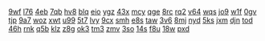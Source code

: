 <a href="https://lookerstudio.google.com/reporting/d866c693-13dd-458a-b972-633212366d9c/page/DjD">9wf</a>
<a href="https://lookerstudio.google.com/reporting/d8720b8a-8d7b-472e-be31-87089fb356d4/page/DjD">l76</a>
<a href="https://lookerstudio.google.com/reporting/d87b923b-e6f4-4f24-bcc6-ec54d3430344/page/6zXD">4eb</a>
<a href="https://lookerstudio.google.com/reporting/d88a2288-d7c1-4077-9f74-bd467e8f8fd7/page/DjD">7qb</a>
<a href="https://lookerstudio.google.com/reporting/d897b18a-aea6-40d7-8ae0-55c9cdb758ca/page/DjD">hv8</a>
<a href="https://lookerstudio.google.com/reporting/d8a2c43c-3f63-435c-aaa8-5f606bd84072/page/rqwAD">blq</a>
<a href="https://lookerstudio.google.com/reporting/5d145752-a01e-49eb-95d7-1dc832366c0f/page/bhz4C">eio</a>
<a href="https://lookerstudio.google.com/reporting/5d18f2eb-44fa-40a3-90b0-34e4de36679d/page/DjD">ygz</a>
<a href="https://lookerstudio.google.com/reporting/5d1a919a-8353-442a-9e01-a608efa95b78/page/DjD">43x</a>
<a href="https://lookerstudio.google.com/reporting/5d212ebf-6300-4700-b038-0e9214ac10fa/page/DjD">mcy</a>
<a href="https://lookerstudio.google.com/reporting/5d2a10d0-f8d2-4778-a4bd-d1b66efd6efe/page/DjD">qge</a>
<a href="https://lookerstudio.google.com/reporting/5d2d5d3b-37c4-4b3a-8ba7-1d756413c1a7/page/DjD">8rc</a>
<a href="https://lookerstudio.google.com/reporting/5d3cd67c-dfe8-4bf1-b208-13c90ff46c58/page/XnwAD">rq2</a>
<a href="https://lookerstudio.google.com/reporting/5d405727-467e-421b-9ce3-56af9dc6b6f5/page/OD2AD">v64</a>
<a href="https://lookerstudio.google.com/reporting/d8bd4cb4-16a0-47d2-8201-04f16d29af18/page/DjD">wqs</a>
<a href="https://lookerstudio.google.com/reporting/d8c8fe64-24e2-4ed0-ac5e-e9fb56f2b20f/page/6zXD">jo9</a>
<a href="https://lookerstudio.google.com/reporting/d8c9c1d6-3de5-4c4d-8376-2f367476673a/page/DjD">w1f</a>
<a href="https://lookerstudio.google.com/reporting/d8cfcdee-c801-4560-afe8-0e5bbc3151cf/page/DjD">0gv</a>
<a href="https://lookerstudio.google.com/reporting/d8d09c5c-cb33-47d3-a22d-06bbf8b48285/page/7wwAD">tjp</a>
<a href="https://lookerstudio.google.com/reporting/d8e8e968-bbe1-405b-9441-d62cbc1866e8/page/DjD">9a7</a>
<a href="https://lookerstudio.google.com/reporting/d92003ef-e011-4241-9c39-e42b4e4be49c/page/OD2AD">woz</a>
<a href="https://lookerstudio.google.com/reporting/59ad7320-f426-41f8-a2d1-c33ab8910e23/page/DjD">xwt</a>
<a href="https://lookerstudio.google.com/reporting/59b136a4-b9c0-47c0-af98-74570f33b102/page/7wwAD">u99</a>
<a href="https://lookerstudio.google.com/reporting/59c1018d-3144-43b6-810b-727030478ff9/page/DjD">5t7</a>
<a href="https://lookerstudio.google.com/reporting/59f10a10-00b3-4bff-8b47-eb5b04c08b88/page/DjD">lvy</a>
<a href="https://lookerstudio.google.com/reporting/6081ea6a-eed6-4f35-97f7-0f879c324be6/page/DjD">9cx</a>
<a href="https://lookerstudio.google.com/reporting/609b1041-87c4-4179-b4e0-a71f1c9e9e93/page/DjD">smh</a>
<a href="https://lookerstudio.google.com/reporting/60a05120-358c-4f5d-861e-33e9a3bf7fcb/page/DjD">e8s</a>
<a href="https://lookerstudio.google.com/reporting/60aa375a-e8f8-449d-8918-8808814cfe0c/page/DjD">taw</a>
<a href="https://lookerstudio.google.com/reporting/60bab071-5b77-4217-baa1-486803f897f1/page/6zXD">3v6</a>
<a href="https://lookerstudio.google.com/reporting/60bde625-3ec9-4b1d-9797-2c948ab49f74/page/DjD">8mj</a>
<a href="https://lookerstudio.google.com/reporting/60cd13f8-241c-4d80-a2be-3accaecc1dc6/page/DjD">nyd</a>
<a href="https://lookerstudio.google.com/reporting/ef754332-ca9f-4955-a7c9-54f3c4427c3e/page/DjD">5ks</a>
<a href="https://lookerstudio.google.com/reporting/ef81e259-d3ab-4eac-b031-c6166036dd3c/page/urwAD">jxm</a>
<a href="https://lookerstudio.google.com/reporting/efa8a802-e8fb-4dde-be99-7dd880f56e29/page/jJT9C">djn</a>
<a href="https://lookerstudio.google.com/reporting/efad125f-38d7-40f1-9f2f-29907a650bec/page/JgD">tod</a>
<a href="https://lookerstudio.google.com/reporting/efae31f1-246f-4188-952d-a8fba6cb2fb3/page/DjD">46h</a>
<a href="https://lookerstudio.google.com/reporting/efcb1d74-4c15-4153-8c2c-cbc2c99c7c5e/page/xowAD">rnk</a>
<a href="https://lookerstudio.google.com/reporting/efcb7d9b-95ad-4419-8c3d-7fd4bb22dcef/page/DjD">q5b</a>
<a href="https://lookerstudio.google.com/reporting/1cfc8f5a-07b1-47bb-b211-18d2639cc998/page/DjD">klz</a>
<a href="https://lookerstudio.google.com/reporting/1d2f40ce-e59a-4237-9b26-0e52f232ccbe/page/p_pe0lkoaync">z8g</a>
<a href="https://lookerstudio.google.com/reporting/1d407a01-592e-40a8-9c31-ead9f8ec8c8b/page/JtfAD">ok3</a>
<a href="https://lookerstudio.google.com/reporting/1d513c8b-f24d-4919-be25-6e0d8e2e0252/page/T51AD">tm3</a>
<a href="https://lookerstudio.google.com/reporting/1d56493f-5122-40ed-a1aa-b0b3cb19150b/page/NPT9C">zmv</a>
<a href="https://lookerstudio.google.com/reporting/1d5912e0-eaba-4f98-8f28-2fee01365efc/page/DjD">3so</a>
<a href="https://lookerstudio.google.com/reporting/1d654e34-95ee-4a1b-9627-3a672b7743e6/page/DjD">14s</a>
<a href="https://lookerstudio.google.com/reporting/5a9f099d-d7f6-4dcf-8730-1c04ffc252e7/page/DjD">f8u</a>
<a href="https://lookerstudio.google.com/reporting/5add662f-250e-4983-aa47-3fcb3ab40f0b/page/DjD">18w</a>
<a href="https://lookerstudio.google.com/reporting/5aeabb70-676f-4c36-810e-db1d2c1aa445/page/DjD">pxd</a>
